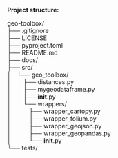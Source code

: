 **Project structure:**

geo-toolbox/\
├── .gitignore\
├── LICENSE\
├── pyproject.toml\
├── README.md\
├── docs/\
├── src/\
│&emsp;└── geo_toolbox/\
│&emsp;&emsp;├── distances.py\
│&emsp;&emsp;├── mygeodataframe.py\
│&emsp;&emsp;├── __init__.py\
│&emsp;&emsp;└── wrappers/\
│&emsp;&emsp;&emsp;├── wrapper_cartopy.py\
│&emsp;&emsp;&emsp;├── wrapper_folium.py\
│&emsp;&emsp;&emsp;├── wrapper_geojson.py\
│&emsp;&emsp;&emsp;├── wrapper_geopandas.py\
│&emsp;&emsp;&emsp;└── __init__.py\
└── tests/
